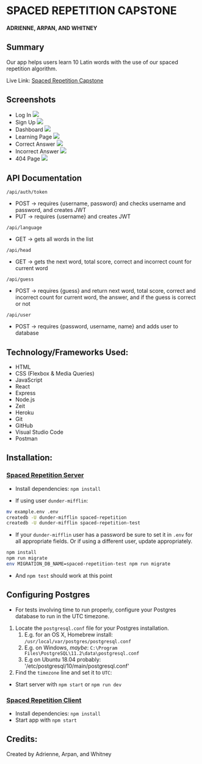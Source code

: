 # SPACED REPETITION CAPSTONE 
#### ADRIENNE, ARPAN, AND WHITNEY

## Summary

Our app helps users learn 10 Latin words with the use of our spaced repetition algorithm.

Live Link: [Spaced Repetition Capstone]()

## Screenshots
- Log In
![](./screenshots/LogIn.png)
- Sign Up
![](./screenshots/SignUp.png)
- Dashboard
![](./screenshots/Dashboard.png)
- Learning Page
![](./screenshots/LearningPage.png)
- Correct Answer
![](./screenshots/Correct.png)
- Incorrect Answer
![](./screenshots/Incorrect.png)
- 404 Page
![](./screenshots/404.png)

## API Documentation
`/api/auth/token`
  * POST -> requires {username, password} and checks username and password, and creates JWT
  * PUT -> requires {username} and creates JWT

`/api/language`
  * GET -> gets all words in the list

`/api/head`
  * GET -> gets the next word, total score, correct and incorrect count for current word

`/api/guess`
  * POST -> requires {guess} and return next word, total score, correct and incorrect count for current word, the answer, and if the guess is correct or not

`/api/user`
  * POST -> requires {password, username, name} and adds user to database


## Technology/Frameworks Used:

* HTML
* CSS (Flexbox & Media Queries)
* JavaScript
* React
* Express
* Node.js
* Zeit
* Heroku
* Git
* GitHub
* Visual Studio Code
* Postman

## Installation:

### [Spaced Repetition Server]()
* Install dependencies: `npm install`

* If using user `dunder-mifflin`:

```bash
mv example.env .env
createdb -U dunder-mifflin spaced-repetition
createdb -U dunder-mifflin spaced-repetition-test
```

* If your `dunder-mifflin` user has a password be sure to set it in `.env` for all appropriate fields. Or if using a different user, update appropriately.

```bash
npm install
npm run migrate
env MIGRATION_DB_NAME=spaced-repetition-test npm run migrate
```

* And `npm test` should work at this point

## Configuring Postgres

* For tests involving time to run properly, configure your Postgres database to run in the UTC timezone.

1. Locate the `postgresql.conf` file for your Postgres installation.
   1. E.g. for an OS X, Homebrew install: `/usr/local/var/postgres/postgresql.conf`
   2. E.g. on Windows, _maybe_: `C:\Program Files\PostgreSQL\11.2\data\postgresql.conf`
   3. E.g  on Ubuntu 18.04 probably: '/etc/postgresql/10/main/postgresql.conf'
2. Find the `timezone` line and set it to `UTC`:


* Start server with `npm start` or `npm run dev`

### [Spaced Repetition Client]()
* Install dependencies: `npm install`
* Start app with `npm start`

## Credits:
Created by Adrienne, Arpan, and Whitney

